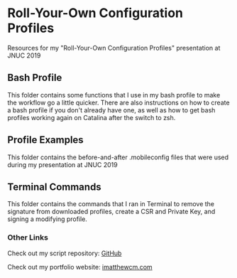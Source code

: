 # Roll-Your-Own Configuration Profiles
Resources for my "Roll-Your-Own Configuration Profiles" presentation at JNUC 2019

## Bash Profile

This folder contains some functions that I use in my bash profile to make the workflow go a little quicker. There are also instructions on how to create a bash profile if you don't already have one, as well as how to get bash profiles working again on Catalina after the switch to zsh.

## Profile Examples

This folder contains the before-and-after .mobileconfig files that were used during my presentation at JNUC 2019

## Terminal Commands

This folder contains the commands that I ran in Terminal to remove the signature from downloaded profiles, create a CSR and Private Key, and signing a modifying profile.

### Other Links

Check out my script repository: [GitHub](https://github.com/iMatthewCM/Jamf-Scripts)

Check out my portfolio website: [imatthewcm.com](imatthewcm.com)
